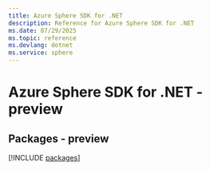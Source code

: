 ```yaml
---
title: Azure Sphere SDK for .NET
description: Reference for Azure Sphere SDK for .NET
ms.date: 07/29/2025
ms.topic: reference
ms.devlang: dotnet
ms.service: sphere
---
```

# Azure Sphere SDK for .NET - preview
## Packages - preview
[!INCLUDE [packages](sphere-index.md)]